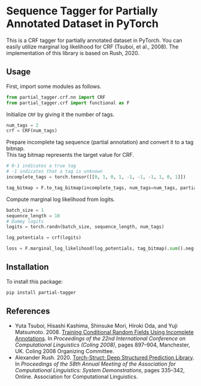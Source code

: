 # Sequence Tagger for Partially Annotated Dataset in PyTorch

This is a CRF tagger for partially annotated dataset in PyTorch. You can easily utilize
marginal log likelihood for CRF (Tsuboi, et al., 2008). The implementation of this library is based on Rush, 2020.


## Usage

First, import some modules as follows.

```py
from partial_tagger.crf.nn import CRF
from partial_tagger.crf import functional as F
```

Initialize `CRF` by giving it the number of tags.

```py
num_tags = 2
crf = CRF(num_tags)
```

Prepare incomplete tag sequence (partial annotation) and convert it to a tag bitmap.  
This tag bitmap represents the target value for CRF.

```py
# 0-1 indicates a true tag
# -1 indicates that a tag is unknown
incomplete_tags = torch.tensor([[0, 1, 0, 1, -1, -1, -1, 1, 0, 1]])

tag_bitmap = F.to_tag_bitmap(incomplete_tags, num_tags=num_tags, partial_index=-1)

```

Compute marginal log likelihood from logits.

```py
batch_size = 1
sequence_length = 10
# Dummy logits
logits = torch.randn(batch_size, sequence_length, num_tags)

log_potentials = crf(logits)

loss = F.marginal_log_likelihood(log_potentials, tag_bitmap).sum().neg()
```

## Installation

To install this package:

```bash
pip install partial-tagger
```

## References

- Yuta Tsuboi, Hisashi Kashima, Shinsuke Mori, Hiroki Oda, and Yuji Matsumoto. 2008. [Training Conditional Random Fields Using Incomplete Annotations](https://aclanthology.org/C08-1113/). In _Proceedings of the 22nd International Conference on Computational Linguistics (Coling 2008)_, pages 897–904, Manchester, UK. Coling 2008 Organizing Committee.
- Alexander Rush. 2020. [Torch-Struct: Deep Structured Prediction Library](https://aclanthology.org/2020.acl-demos.38/). In _Proceedings of the 58th Annual Meeting of the Association for Computational Linguistics: System Demonstrations_, pages 335–342, Online. Association for Computational Linguistics.
